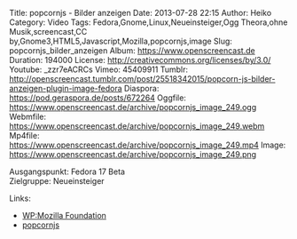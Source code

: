 Title: popcornjs - Bilder anzeigen
Date: 2013-07-28 22:15
Author: Heiko
Category: Video
Tags: Fedora,Gnome,Linux,Neueinsteiger,Ogg Theora,ohne Musik,screencast,CC by,Gnome3,HTML5,Javascript,Mozilla,popcornjs,image
Slug: popcornjs_bilder_anzeigen
Album: https://www.openscreencast.de
Duration: 194000
License: http://creativecommons.org/licenses/by/3.0/
Youtube: _zzr7eACRCs
Vimeo: 45409911
Tumblr: http://openscreencast.tumblr.com/post/25518342015/popcorn-js-bilder-anzeigen-plugin-image-fedora
Diaspora: https://pod.geraspora.de/posts/672264
Oggfile: https://www.openscreencast.de/archive/popcornjs_image_249.ogg
Webmfile: https://www.openscreencast.de/archive/popcornjs_image_249.webm
Mp4file: https://www.openscreencast.de/archive/popcornjs_image_249.mp4
Image: https://www.openscreencast.de/archive/popcornjs_image_249.png

Ausgangspunkt: Fedora 17 Beta  
Zielgruppe: Neueinsteiger  

Links:

  * [WP:Mozilla Foundation](https://de.wikipedia.org/wiki/Mozilla_Foundation "Link zu WP:Mozilla_Foundation" )
  * [popcornjs](http://popcornjs.org/ "Link zu popcornjs" )

